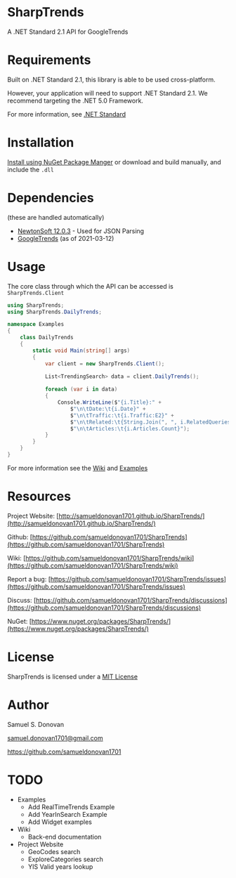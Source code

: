 # SharpTrends
A .NET Standard 2.1 API for GoogleTrends

# Requirements
Built on .NET Standard 2.1, this library is able to be used cross-platform. 

However, your application will need to support .NET Standard 2.1. We recommend targeting the .NET 5.0 Framework. 

For more information, see [.NET Standard](https://docs.microsoft.com/en-us/dotnet/standard/net-standard)

# Installation
[Install using NuGet Package Manger](https://docs.microsoft.com/en-us/nuget/quickstart/install-and-use-a-package-in-visual-studio) or download and build manually, and include the `.dll`


# Dependencies
(these are handled automatically)
- [NewtonSoft 12.0.3](https://www.newtonsoft.com/json) - Used for JSON Parsing
- [GoogleTrends](https://trends.google.com/trends/) (as of 2021-03-12)

# Usage
The core class through which the API can be accessed is `SharpTrends.Client`
```csharp
using SharpTrends;
using SharpTrends.DailyTrends;

namespace Examples
{
    class DailyTrends 
    {         
        static void Main(string[] args)
        {
            var client = new SharpTrends.Client();

            List<TrendingSearch> data = client.DailyTrends();
            
            foreach (var i in data)
            {
                Console.WriteLine($"{i.Title}:" +
                    $"\n\tDate:\t{i.Date}" +
                    $"\n\tTraffic:\t{i.Traffic:E2}" +
                    $"\n\tRelated:\t{String.Join(", ", i.RelatedQueries)}" +
                    $"\n\tArticles:\t{i.Articles.Count}");
            }
        }
    }
}
```

For more information see the [Wiki](https://github.com/samueldonovan1701/SharpTrends/wiki) and [Examples](https://github.com/samueldonovan1701/SharpTrends/edit/main/Examples/)

# Resources

Project Website: [http://samueldonovan1701.github.io/SharpTrends/](http://samueldonovan1701.github.io/SharpTrends/)

Github: [https://github.com/samueldonovan1701/SharpTrends](https://github.com/samueldonovan1701/SharpTrends)

Wiki: [https://github.com/samueldonovan1701/SharpTrends/wiki](https://github.com/samueldonovan1701/SharpTrends/wiki)

Report a bug: [https://github.com/samueldonovan1701/SharpTrends/issues](https://github.com/samueldonovan1701/SharpTrends/issues)

Discuss: [https://github.com/samueldonovan1701/SharpTrends/discussions](https://github.com/samueldonovan1701/SharpTrends/discussions)

NuGet: [https://www.nuget.org/packages/SharpTrends/](https://www.nuget.org/packages/SharpTrends/)


# License
SharpTrends is licensed under a [MIT License](https://github.com/samueldonovan1701/SharpTrends/edit/main/LICENSE.txt)

# Author
Samuel S. Donovan

samuel.donovan1701@gmail.com

https://github.com/samueldonovan1701


# TODO
- Examples
  - Add RealTimeTrends Example
  - Add YearInSearch Example
  - Add Widget examples
- Wiki
	- Back-end documentation
- Project Website
	- GeoCodes search
	- ExploreCategories search
	- YIS Valid years lookup
